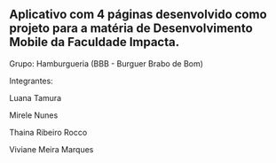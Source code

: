 <h2>Aplicativo com 4 páginas desenvolvido como projeto para a matéria de Desenvolvimento Mobile da Faculdade Impacta.</h2>
<p>Grupo: Hamburgueria (BBB - Burguer Brabo de Bom)</p>
<p>Integrantes:</p>
<p>Luana Tamura </p>
<p>Mirele Nunes</p>
<p>Thaina Ribeiro Rocco</p>
<p>Viviane Meira Marques</p>
